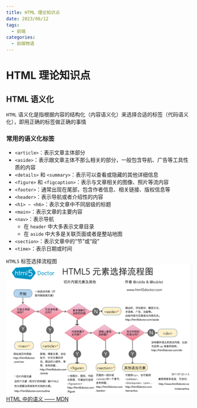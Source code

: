 ```yaml
---
title: HTML 理论知识点
date: 2023/06/12
tags:
  - 前端
categories:
  - 前端物语
---
```


# HTML 理论知识点

## HTML 语义化

`HTML` 语义化是指根据内容的结构化（内容语义化）来选择合适的标签（代码语义化），即用正确的标签做正确的事情
<custom-block title="语义化的优点" content="<div><code>HTML</code> 语义化增强文档的可识别性</div><ul><li>可以使页面在没有 <code>CSS</code> 样式表的情况下也能呈现出很好的内容结构</li><li>有利于 <code>SEO</code> 优化（爬虫依赖 <code>HTML</code> 的标签来确定渲染关键字的权重）</li><li>方便其他设备解析（屏幕阅读器、盲人阅读器）提升了用户体验</li><li>增强了代码的可读性和可维护性</li></ul>"></custom-block>

### 常用的语义化标签

- `<article>`：表示文章主体部分
- `<aside>`：表示跟文章主体不那么相关的部分，一般包含导航、广告等工具性质的内容
- `<details>` 和 `<summary>`：表示可以查看或隐藏的其他详细信息
- `<figure>` 和 `<figcaption>`：表示与文章相关的图像、照片等流内容
- `<footer>`：通常出现在尾部，包含作者信息、相关链接、版权信息等
- `<header>`：表示导航或者介绍性的内容
- `<h1> ~ <h6>`：表示文章中不同层级的标题
- `<main>`：表示文章的主要内容
- `<nav>`：表示导航
  - 在 `header` 中大多表示文章目录
  - 在 `aside` 中大多是关联页面或者是整站地图
- `<section>`：表示文章中的“节”或“段”
- `<time>`：表示日期或时间

`HTML5` 标签选择流程图
![](./img/html.png)
[HTML 中的语义 —— MDN](https://developer.mozilla.org/zh-CN/docs/Glossary/Semantics)
